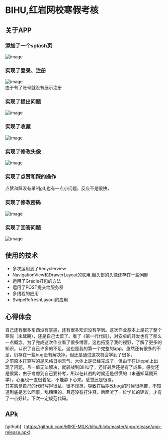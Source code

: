 BIHU,红岩网校寒假考核 
===================
关于APP
------
### 添加了一个splash页
![image](https://github.com/MIKE-MILK/bihu/blob/master/gif/Video_20200216_102437_890.gif)
### 实现了登录、注册  
![image](https://github.com/MIKE-MILK/bihu/blob/master/gif/Video_20200216_103552_581.gif)  
由于有了账号就没有展示注册
### 实现了提出问题
![image](https://github.com/MIKE-MILK/bihu/blob/master/gif/Video_20200216_104342_747.gif)
### 实现了收藏
![image](https://github.com/MIKE-MILK/bihu/blob/master/gif/Video_20200216_104023_115.gif)
### 实现了修改头像
![image](https://github.com/MIKE-MILK/bihu/blob/master/gif/Video_20200216_104658_822.gif)
### 实现了点赞和踩的操作  
点赞和踩没有录制gif,也有一点小问题，反应不是很快，
### 实现了修改密码
![image](https://github.com/MIKE-MILK/bihu/blob/master/gif/Video_20200216_104920_305.gif)
### 实现了回答问题
![image](https://github.com/MIKE-MILK/bihu/blob/master/gif/Video_20200216_104532_737.gif)
## 使用的技术  
 * 多次运用到了Recyclerview  
 * NavigationView和DrawerLayout的联用,但头部的头像还存在一些问题  
 * 运用了Gradle打包的方法
 * 运用了POST提交给服务器
 * 多线程的应用
 * SwipeRefreshLayout的应用
 ## 心得体会
 自己还有很多东西没有掌握，还有很多知识没有学到。这次作业基本上是花了整个寒假（未延期），还是自己太菜了。看了《第一行代码》，对安卓的开发也有了那么一点概念。为了完成这次作业看了很多博客，这也拓宽了我的视野，了解了更多的知识，认识了自己许多的不足。这也是我的第一个完整的app，虽然还有很多的不足，仍存在一些bug没有解决掉。但还是通过这次机会学到了很多。  
 之前原本打算写的是风格日丽天气，大体上是已经完成了，但由于在Litepal上出现了问题，且一值无法解决，就转战到BIHU了，还好最后还是有了成果。感觉还是很累，由于考虑到自己要补考，所以在转战的时候还是很慌的（未通知延期开学），心里也一直很着急，不能静下心来。感觉还是很累。  
 其实感觉自己的代码写得很乱，很不规范，导致在后期改bug的时候很痛苦，不知道到底是怎么回事，乱糟糟的。且还没有打注释，后面听了一位学长的建议，才有了一点好转。下次一定规范代码。
 ## APk
 [github]（https://github.com/MIKE-MILK/bihu/blob/master/app/release/app-release.apk)
